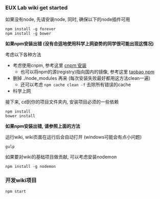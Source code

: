 ### EUX Lab wiki get started

如果没有node, 先请安装node, 同时, 确保以下的node插件可用

```
npm install -g forever
npm install -g bower
```
**如果npm安装出错 (没有合适地使用科学上网姿势的同学很可能出现这情况)**

考虑以下各种方法

* 考虑使用cnpm, 参考这里 [cnpm 安装](http://cnpmjs.org/)   
    * 也可以将npm的源(registry)指向国内的镜像, 参考这里 [taobao npm](http://npm.taobao.org/)
* 删掉 ./node_modules 再来 (每次安装失败最好都用这方法clean一遍)
    * 还可以考虑 `npm cache clean -f` 去除所有错误的cache
* 科学上网 

接下来, cd到你的项目文件夹内, 安装项目必须的一些依赖

```
npm install
bower install
```

**如果npm安装出错, 请参照上面的方法**

运行wiki, wiki页面在运行后会自动打开 (windows可能会有点小问题) 

```
gulp 
```

如果要对wiki的基础项目做贡献, 可以考虑安装nodemon

```
npm install -g nodemon
```

### 开发wiki项目

```
npm start
```